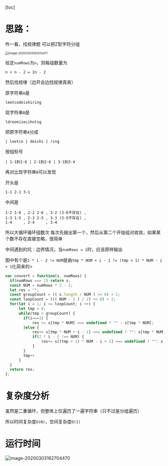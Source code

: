 

[toc]

# 思路：

咋一看，找规律题
可以把Z型字符分组

<img src="C:\Users\Max\AppData\Roaming\Typora\typora-user-images\image-20200303163313471.png" alt="image-20200303163313471" style="zoom: 67%;" />

给定`numRows`为`n`，则每组数量为

```
n + n - 2 = 2n - 2
```
然后找规律（边开会边找规律真爽）

原字符串`A`是


```
leetcodeishiring
```


现字符串`B`是


```
ldreoeiiecihntsg
```


把原字符串`A`分成 

```
| leetco | deishi | ring
```
按组标号

```
| 1-1到1-6 | 2-1到2-6 | 3-1到3-4
```
再对比现字符串`B`可以发现

开头是


```
1-1 2-1 3-1
```

中间是

```
1-2 1-6 , 2-2 2-6 , 3-2 (3-6不存在) ,
1-3 1-5 , 2-3 2-5 , 3-3 (3-5不存在) ,
1-4     , 2-4     , 3-4
```

所以大循环循环组数次
每次先输出第一个，然后从第二个开始组对收敛，如果某个数不存在直接忽略，很简单



中间遇到的坑：边界情况，当`numRows = 1`时，应该原样输出



图中有个是`2 * i - 2 != NUM`是由`tmp * NUM + i - 1 != (tmp + 1) * NUM - i + 1`化简来的> 

```javascript
var convert = function(s, numRows) {
  if(numRows === 1) return s;
  const NUM = numRows * 2 - 2;
  let res = "";
  const groupCount = (( s.length / NUM ) >> 0) + 1; 
  const loopCount = ((( NUM - 1 ) / 2) >> 0) + 2; 
  for(let i = 1; i <= loopCount; i ++) {
      let tmp = 0;
      while(tmp < groupCount) {
        if(i===1) {
            res += s[tmp * NUM] === undefined ? "" : s[tmp * NUM];
        }else {
            res+= s[tmp * NUM + i - 1] === undefined ? "": s[tmp * NUM + i - 1];
            if(2 * i - 2 !== NUM) {
                res+= s[(tmp + 1) * NUM - i + 1] === undefined ? "": s[(tmp + 1) * NUM - i + 1];
            }
        }
        tmp++
      }
  }
  return res;
};
```

# 复杂度分析

虽然是二重循环，但整体上仅遍历了一遍字符串（只不过是分组遍历）

所以时间复杂度`O(N)`，空间复杂度`O(1)`

# 运行时间

![image-20200303162704470](C:\Users\Max\AppData\Roaming\Typora\typora-user-images\image-20200303162704470.png)